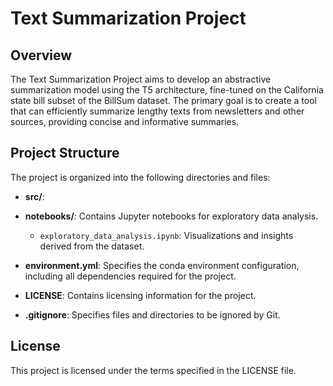 # Text Summarization Project

## Overview
The Text Summarization Project aims to develop an abstractive summarization model using the T5 architecture, fine-tuned on the California state bill subset of the BillSum dataset. The primary goal is to create a tool that can efficiently summarize lengthy texts from newsletters and other sources, providing concise and informative summaries.

## Project Structure
The project is organized into the following directories and files:

- **src/**: 

- **notebooks/**: Contains Jupyter notebooks for exploratory data analysis.
  - `exploratory_data_analysis.ipynb`: Visualizations and insights derived from the dataset.

- **environment.yml**: Specifies the conda environment configuration, including all dependencies required for the project.

- **LICENSE**: Contains licensing information for the project.

- **.gitignore**: Specifies files and directories to be ignored by Git.

## License
This project is licensed under the terms specified in the LICENSE file.